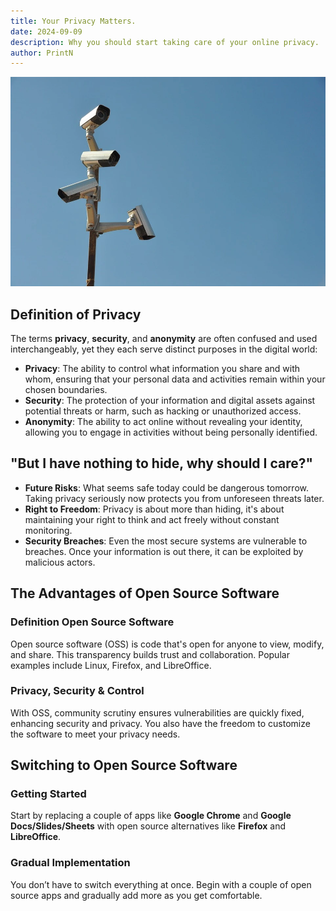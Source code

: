 ```yaml
---
title: Your Privacy Matters.
date: 2024-09-09
description: Why you should start taking care of your online privacy.
author: PrintN
---
```


<img src="1.webp" alt="Surveillance cameras" />

## Definition of Privacy
The terms **privacy**, **security**, and **anonymity** are often confused and used interchangeably, yet they each serve distinct purposes in the digital world:

- **Privacy**: The ability to control what information you share and with whom, ensuring that your personal data and activities remain within your chosen boundaries.
- **Security**: The protection of your information and digital assets against potential threats or harm, such as hacking or unauthorized access.
- **Anonymity**: The ability to act online without revealing your identity, allowing you to engage in activities without being personally identified.

## "But I have nothing to hide, why should I care?"
- **Future Risks**: What seems safe today could be dangerous tomorrow. Taking privacy seriously now protects you from unforeseen threats later.
- **Right to Freedom**: Privacy is about more than hiding, it's about maintaining your right to think and act freely without constant monitoring.
- **Security Breaches**: Even the most secure systems are vulnerable to breaches. Once your information is out there, it can be exploited by malicious actors.

## The Advantages of Open Source Software
### Definition Open Source Software
Open source software (OSS) is code that's open for anyone to view, modify, and share. This transparency builds trust and collaboration. Popular examples include Linux, Firefox, and LibreOffice.

### Privacy, Security & Control
With OSS, community scrutiny ensures vulnerabilities are quickly fixed, enhancing security and privacy. You also have the freedom to customize the software to meet your privacy needs.

## Switching to Open Source Software
### Getting Started
Start by replacing a couple of apps like **Google Chrome** and **Google Docs/Slides/Sheets** with open source alternatives like **Firefox** and **LibreOffice**.

### Gradual Implementation
You don’t have to switch everything at once. Begin with a couple of open source apps and gradually add more as you get comfortable.